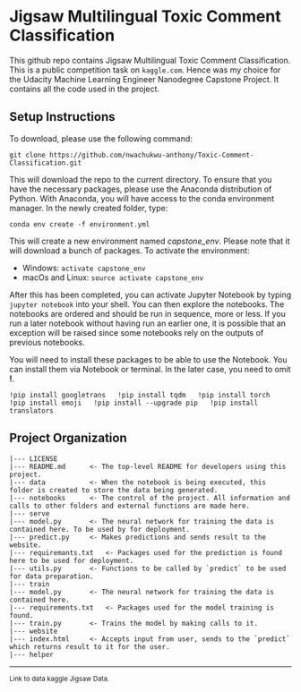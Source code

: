 Jigsaw Multilingual Toxic Comment Classification
==============================

This github repo contains Jigsaw Multilingual Toxic Comment Classification. This is a public competition task on `kaggle.com`. Hence was my choice for the Udacity Machine Learning Engineer Nanodegree Capstone Project. It contains all the code used in the project.

Setup Instructions
-------------
To download, please use the following command:
```
git clone https://github.com/nwachukwu-anthony/Toxic-Comment-Classification.git
```

This will download the repo to the current directory. To ensure that you have the necessary packages, please use the Anaconda distribution of Python. With Anaconda, you will have access to the conda environment manager. In the newly created folder, type:
```
conda env create -f environment.yml
```

This will create a new environment named _capstone_env_. Please note that it will download a bunch of packages. To activate the environment:
*  Windows: ```activate capstone_env```
*  macOs and Linux: ```source activate capstone_env```

After this has been completed, you can activate Jupyter Notebook by typing ```jupyter notebook``` into your shell. You can then explore the notebooks. The notebooks are ordered and should be run in sequence, more or less. If you run a later notebook without having run an earlier one, it is possible that an exception will be raised since some notebooks rely on the outputs of previous notebooks.

You will need to install these packages to be able to use the Notebook. You can install them via Notebook or terminal. In the later case, you need to omit **!**.

`!pip install googletrans  
!pip install tqdm  
!pip install torch  
!pip install emoji  
!pip install --upgrade pip  
!pip install translators`  


Project Organization
------------

    |--- LICENSE
    |--- README.md		<- The top-level README for developers using this project.
    |--- data			<- When the notebook is being executed, this folder is created to store the data being generated.
    |--- notebooks		<- The control of the project. All information and calls to other folders and external functions are made here.
    |--- serve
	|--- model.py		<- The neural network for training the data is contained here. To be used by for deployment.
	|--- predict.py		<- Makes predictions and sends result to the website.
	|--- requiremants.txt	<- Packages used for the prediction is found here to be used for deployment.
	|--- utils.py		<- Functions to be called by `predict` to be used for data preparation.
    |--- train
	|--- model.py		<- The neural network for training the data is contained here.
	|--- requirements.txt	<- Packages used for the model training is found.
	|--- train.py		<- Trains the model by making calls to it.
    |--- website
	|--- index.html		<- Accepts input from user, sends to the `predict` which returns result to it for the user.
    |--- helper


--------

<p><small>Link to data <a target="_blank" https://www.kaggle.com/c/jigsaw-multilingual-toxic-comment-classification/">kaggle Jigsaw Data</a>.</small></p>
